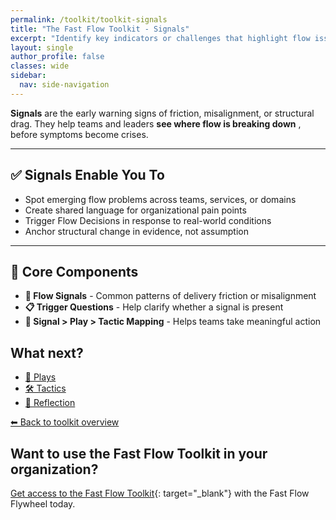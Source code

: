 ```yaml
---
permalink: /toolkit/toolkit-signals
title: "The Fast Flow Toolkit - Signals"
excerpt: "Identify key indicators or challenges that highlight flow issues or bottlenecks in the organization. Helps diagnose flow problems by identifying symptoms or early warnings."
layout: single
author_profile: false
classes: wide
sidebar:
  nav: side-navigation
---
```


**Signals** are the early warning signs of friction, misalignment, or structural drag. They help teams and leaders **see where flow is breaking down** , before symptoms become crises.

---

## ✅ Signals Enable You To

- Spot emerging flow problems across teams, services, or domains  
- Create shared language for organizational pain points  
- Trigger Flow Decisions in response to real-world conditions  
- Anchor structural change in evidence, not assumption  

---

## 🧩 Core Components

- **🧭 Flow Signals** - Common patterns of delivery friction or misalignment
- **📋 Trigger Questions** - Help clarify whether a signal is present
- **📌 Signal > Play > Tactic Mapping** - Helps teams take meaningful action

## What next?

- [🎯 Plays](/toolkit/toolkit-plays)
- [🛠️ Tactics](/toolkit/toolkit-tactics)
- [🔁 Reflection](/toolkit/toolkit-reflection)

[⬅ Back to toolkit overview](/toolkit/toolkit-overview)

## Want to use the Fast Flow Toolkit in your organization?

[Get access to the Fast Flow Toolkit](https://fastflowtoolkit.com){: target="_blank"} with the Fast Flow Flywheel today.

